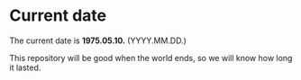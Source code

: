 # Current date

The current date is **1975.05.10.** (YYYY.MM.DD.)

This repository will be good when the world ends, so we will know how long it lasted.